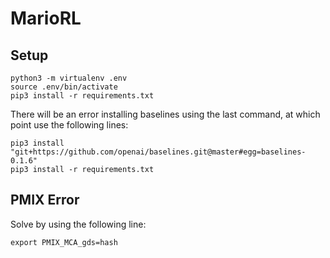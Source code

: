 # MarioRL

## Setup
```
python3 -m virtualenv .env
source .env/bin/activate
pip3 install -r requirements.txt
```
There will be an error installing baselines using the last command, at which point use the following lines:
```
pip3 install "git+https://github.com/openai/baselines.git@master#egg=baselines-0.1.6"
pip3 install -r requirements.txt
```

## PMIX Error
Solve by using the following line:
```
export PMIX_MCA_gds=hash
```